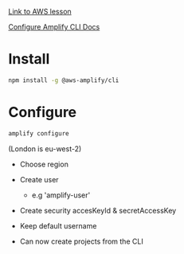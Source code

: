 [Link to AWS lesson](https://aws.amazon.com/getting-started/hands-on/build-react-app-amplify-graphql/module-two/?e=gs2020&p=build-a-react-app-one)

[Configure Amplify CLI Docs](https://docs.amplify.aws/cli/start/install/#configure-the-amplify-cli)


# Install

```bash
npm install -g @aws-amplify/cli
```

# Configure

```bash
amplify configure
```

(London is eu-west-2)
- Choose region
- Create user
	- e.g 'amplify-user'
- Create security accesKeyId & secretAccessKey
- Keep default username

- Can now create projects from the CLI